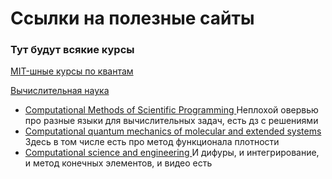 <h1> Ссылки на полезные сайты </h1>
<div>
  <h3>
    Тут будут всякие курсы
  </h3>
<p>
<a href="https://ocw.mit.edu/courses/find-by-topic/#cat=science&subcat=physics&spec=quantummechanics">
MIT-шные курсы по квантам </a>
</p>
<p>
<a href="https://ocw.mit.edu/courses/find-by-topic/#cat=engineering&subcat=systemsengineering&spec=computationalscienceandengineering">
Вычислительная наука
	<ul>
		<li>
		  <a href="https://ocw.mit.edu/courses/earth-atmospheric-and-planetary-sciences/12-010-computational-methods-of-scientific-programming-fall-2011/"> 
	        Computational Methods of Scientific Programming
		  </a>
		  Неплохой овервью про разные языки для вычислительных задач, есть дз с решениями
		</li>
		<li>
		  <a href="https://ocw.mit.edu/courses/chemical-engineering/10-675j-computational-quantum-mechanics-of-molecular-and-extended-systems-fall-2004/">
		    Computational quantum mechanics of molecular and extended systems
		  </a>
		 Здесь в том числе есть про метод функционала плотности
		</li>
		<li>
		  <a href="https://ocw.mit.edu/courses/mathematics/18-085-computational-science-and-engineering-i-fall-2008/">
		   Computational science and engineering
		  </a>
		  И дифуры, и интегрирование, и метод конечных элементов, и видео есть
		</li>
	</ul>
</a>
</p>
</div>